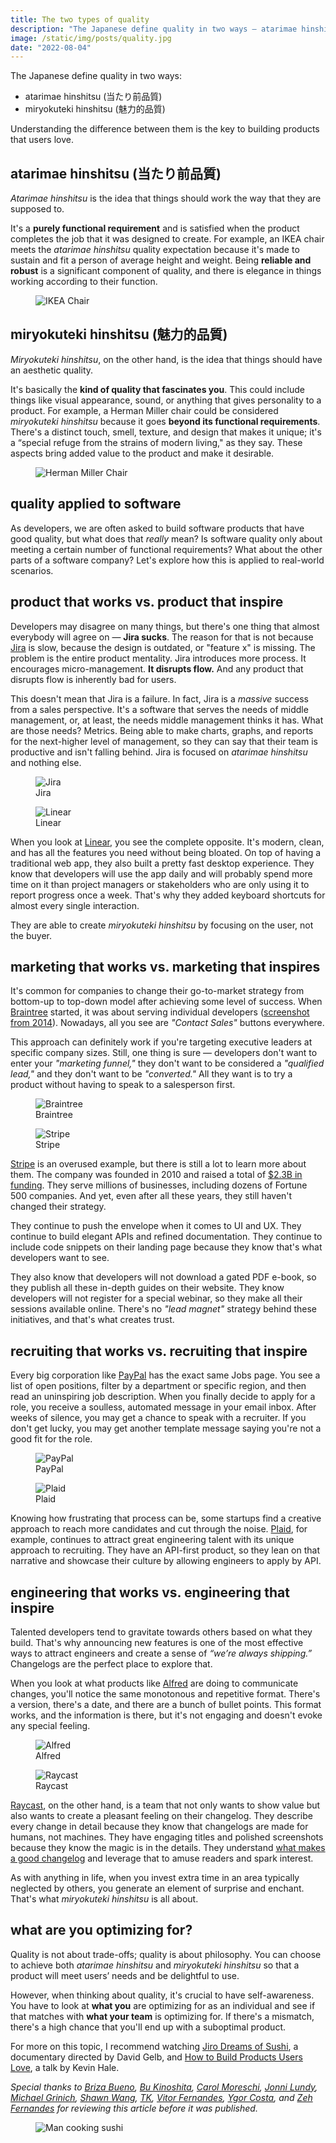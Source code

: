 ```yaml
---
title: The two types of quality
description: "The Japanese define quality in two ways — atarimae hinshitsu and miryokuteki hinshitsu. Understanding the difference between them is the key to building products that users love."
image: /static/img/posts/quality.jpg
date: "2022-08-04"
---
```


The Japanese define quality in two ways:

* atarimae hinshitsu (当たり前品質)
* miryokuteki hinshitsu (魅力的品質)

Understanding the difference between them is the key to building products that users love.

## atarimae hinshitsu (当たり前品質)

*Atarimae hinshitsu* is the idea that things should work the way that they are supposed to.

It's a **purely functional requirement** and is satisfied when the product completes the job that it was designed to create. For example, an IKEA chair meets the *atarimae hinshitsu* quality expectation because it's made to sustain and fit a person of average height and weight. Being **reliable and robust** is a significant component of quality, and there is elegance in things working according to their function.

<figure>
  <img src="/static/img/posts/quality-ikea.jpg" class="post-image-full" alt="IKEA Chair">
</figure>

## miryokuteki hinshitsu (魅力的品質)

*Miryokuteki hinshitsu*, on the other hand, is the idea that things should have an aesthetic quality.

It's basically the **kind of quality that fascinates you**. This could include things like visual appearance, sound, or anything that gives personality to a product. For example, a Herman Miller chair could be considered *miryokuteki hinshitsu* because it goes **beyond its functional requirements**. There's a distinct touch, smell, texture, and design that makes it unique; it's a “special refuge from the strains of modern living," as they say. These aspects bring added value to the product and make it desirable.

<figure>
  <img src="/static/img/posts/quality-herman.jpg" class="post-image-full" alt="Herman Miller Chair">
</figure>

## quality applied to software

As developers, we are often asked to build software products that have good quality, but what does that *really* mean? Is software quality only about meeting a certain number of functional requirements? What about the other parts of a software company? Let's explore how this is applied to real-world scenarios.

## product that works vs. product that inspire

Developers may disagree on many things, but there's one thing that almost everybody will agree on — **Jira sucks**. The reason for that is not because [Jira](https://www.atlassian.com/software/jira) is slow, because the design is outdated, or "feature x" is missing. The problem is the entire product mentality. Jira introduces more process. It encourages micro-management. **It disrupts flow.** And any product that disrupts flow is inherently bad for users.

This doesn't mean that Jira is a failure. In fact, Jira is a *massive* success from a sales perspective. It's a software that serves the needs of middle management, or, at least, the needs middle management thinks it has. What are those needs? Metrics. Being able to make charts, graphs, and reports for the next-higher level of management, so they can say that their team is productive and isn't falling behind. Jira is focused on *atarimae hinshitsu* and nothing else.

<div class="side-by-side">
  <figure>
    <img alt="Jira" src="/static/img/posts/quality-jira.png"  class="side-by-side-img">
    <figcaption class="side-by-side-caption">Jira</figcaption>
  </figure>
  <figure>
    <img alt="Linear" src="/static/img/posts/quality-linear.png" class="side-by-side-img">
    <figcaption class="side-by-side-caption">Linear</figcaption>
  </figure>
</div>

When you look at [Linear](https://linear.app/), you see the complete opposite. It's modern, clean, and has all the features you need without being bloated. On top of having a traditional web app, they also built a pretty fast desktop experience. They know that developers will use the app daily and will probably spend more time on it than project managers or stakeholders who are only using it to report progress once a week. That's why they added keyboard shortcuts for almost every single interaction.

They are able to create *miryokuteki hinshitsu* by focusing on the user, not the buyer.

## marketing that works vs. marketing that inspires

It's common for companies to change their go-to-market strategy from bottom-up to top-down model after achieving some level of success. When [Braintree](https://www.braintreepayments.com/) started, it was about serving individual developers ([screenshot from 2014](https://web.archive.org/web/20140101045849/https://www.braintreepayments.com/)). Nowadays, all you see are *"Contact Sales"* buttons everywhere.

This approach can definitely work if you're targeting executive leaders at specific company sizes. Still, one thing is sure — developers don't want to enter your *"marketing funnel,"* they don't want to be considered a *"qualified lead,"* and they don't want to be *"converted."* All they want is to try a product without having to speak to a salesperson first.

<div class="side-by-side">
  <figure>
    <img alt="Braintree" src="/static/img/posts/quality-braintree.png"  class="side-by-side-img">
    <figcaption class="side-by-side-caption">Braintree</figcaption>
  </figure>
  <figure>
    <img alt="Stripe" src="/static/img/posts/quality-stripe.png" class="side-by-side-img">
    <figcaption class="side-by-side-caption">Stripe</figcaption>
  </figure>
</div>

[Stripe](https://stripe.com) is an overused example, but there is still a lot to learn more about them. The company was founded in 2010 and raised a total of [$2.3B in funding](https://www.crunchbase.com/organization/stripe/company_financials). They serve millions of businesses, including dozens of Fortune 500 companies. And yet, even after all these years, they still haven't changed their strategy.

They continue to push the envelope when it comes to UI and UX. They continue to build elegant APIs and refined documentation. They continue to include code snippets on their landing page because they know that's what developers want to see.

They also know that developers will not download a gated PDF e-book, so they publish all these in-depth guides on their website. They know developers will not register for a special webinar, so they make all their sessions available online. There's no *"lead magnet"* strategy behind these initiatives, and that's what creates trust.

## recruiting that works vs. recruiting that inspire

Every big corporation like [PayPal](https://paypal.com) has the exact same Jobs page. You see a list of open positions, filter by a department or specific region, and then read an uninspiring job description. When you finally decide to apply for a role, you receive a soulless, automated message in your email inbox. After weeks of silence, you may get a chance to speak with a recruiter. If you don't get lucky, you may get another template message saying you're not a good fit for the role.

<div class="side-by-side">
  <figure>
    <img alt="PayPal" src="/static/img/posts/quality-paypal.png"  class="side-by-side-img">
    <figcaption class="side-by-side-caption">PayPal</figcaption>
  </figure>
  <figure>
    <img alt="Plaid" src="/static/img/posts/quality-plaid.png"  class="side-by-side-img">
    <figcaption class="side-by-side-caption">Plaid</figcaption>
  </figure>
</div>

Knowing how frustrating that process can be, some startups find a creative approach to reach more candidates and cut through the noise. [Plaid](https://plaid.com), for example, continues to attract great engineering talent with its unique approach to recruiting. They have an API-first product, so they lean on that narrative and showcase their culture by allowing engineers to apply by API.

## engineering that works vs. engineering that inspire

Talented developers tend to gravitate towards others based on what they build. That's why announcing new features is one of the most effective ways to attract engineers and create a sense of *“we’re always shipping.”* Changelogs are the perfect place to explore that.

When you look at what products like [Alfred](https://alfredapp.com) are doing to communicate changes, you'll notice the same monotonous and repetitive format. There's a version, there's a date, and there are a bunch of bullet points. This format works, and the information is there, but it's not engaging and doesn't evoke any special feeling.

<div class="side-by-side">
  <figure>
    <img alt="Alfred" src="/static/img/posts/quality-alfred.png"  class="side-by-side-img">
    <figcaption class="side-by-side-caption">Alfred</figcaption>
  </figure>
  <figure>
    <img alt="Raycast" src="/static/img/posts/quality-raycast.png" class="side-by-side-img">
    <figcaption class="side-by-side-caption">Raycast</figcaption>
  </figure>
</div>

[Raycast](https://raycast.com), on the other hand, is a team that not only wants to show value but also wants to create a pleasant feeling on their changelog. They describe every change in detail because they know that changelogs are made for humans, not machines. They have engaging titles and polished screenshots because they know the magic is in the details. They understand [what makes a good changelog](/what-makes-a-good-changelog) and leverage that to amuse readers and spark interest.

As with anything in life, when you invest extra time in an area typically neglected by others, you generate an element of surprise and enchant. That's what *miryokuteki hinshitsu* is all about.

## what are you optimizing for?

Quality is not about trade-offs; quality is about philosophy. You can choose to achieve both *atarimae hinshitsu* and *miryokuteki hinshitsu* so that a product will meet users’ needs and be delightful to use.

However, when thinking about quality, it's crucial to have self-awareness. You have to look at **what you** are optimizing for as an individual and see if that matches with **what your team** is optimizing for. If there's a mismatch, there's a high chance that you'll end up with a suboptimal product.

For more on this topic, I recommend watching [Jiro Dreams of Sushi](https://en.wikipedia.org/wiki/Jiro_Dreams_of_Sushi), a documentary directed by David Gelb, and [How to Build Products Users Love](https://youtu.be/12D8zEdOPYo), a talk by Kevin Hale.

*Special thanks to [Briza Bueno](https://twitter.com/brizabueno), [Bu Kinoshita](https://twitter.com/bukinoshita), [Carol Moreschi](https://github.com/carolmoreschi), [Jonni Lundy](https://twitter.com/jonnilundy), [Michael Grinich](https://twitter.com/grinich), [Shawn Wang](https://twitter.com/swyx), [TK](https://twitter.com/wordsofteekay), [Vitor Fernandes](https://twitter.com/vitorviesi), [Ygor Costa](https://twitter.com/ygorhiroshi), and [Zeh Fernandes](https://twitter.com/zehf) for reviewing this article before it was published.*

<figure>
  <img src="/static/img/posts/quality-end.jpg" class="post-image-full" alt="Man cooking sushi">
</figure>